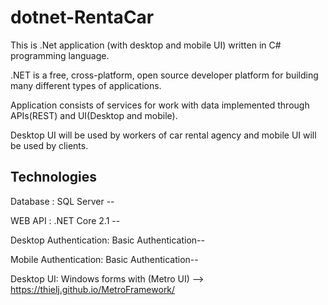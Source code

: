 # dotnet-RentaCar

This is .Net application (with desktop and mobile UI) written in C# programming language.

.NET is a free, cross-platform, open source developer platform for building many different types of applications.

Application consists of services for work with data implemented through APIs(REST) and UI(Desktop and mobile).

Desktop UI will be used by workers of car rental agency and mobile UI will be used by clients.

## Technologies
Database : SQL Server -- 

WEB API : .NET Core 2.1 --

Desktop Authentication: Basic Authentication--

Mobile Authentication: Basic Authentication--

Desktop UI: Windows forms with (Metro UI) --> https://thielj.github.io/MetroFramework/


